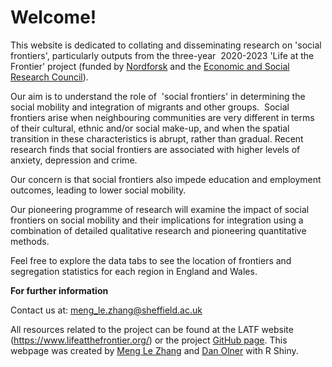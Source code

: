 # Welcome!

This website is dedicated to collating and disseminating research on 'social frontiers', particularly outputs from the three-year  2020-2023 'Life at the Frontier' project (funded by [Nordforsk](https://www.nordforsk.org/) and the [Economic and Social Research Council](https://esrc.ukri.org/)). 

Our aim is to understand the role of  'social frontiers' in determining the social mobility and integration of migrants and other groups.  Social frontiers arise when neighbouring communities are very different in terms of their cultural, ethnic and/or social make-up, and when the spatial transition in these characteristics is abrupt, rather than gradual. Recent research finds that social frontiers are associated with higher levels of anxiety, depression and crime. 

Our concern is that social frontiers also impede education and employment outcomes, leading to lower social mobility. 

Our pioneering programme of research will examine the impact of social frontiers on social mobility and their implications for integration using a combination of detailed qualitative research and pioneering quantitative methods.

Feel free to explore the data tabs to see the location of frontiers and segregation statistics for each region in England and Wales.

**For further information**

Contact us at: [meng_le.zhang\@sheffield.ac.uk](mailto:meng_le.zhang@sheffield.ac.uk)

All resources related to the project can be found at the LATF website (<https://www.lifeatthefrontier.org/>) or the project [GitHub page](https://github.com/life-at-the-frontier). This webpage was created by [Meng Le Zhang](meng_le.zhang@sheffield.ac.uk) and [Dan Olner](d.olner@sheffield.ac.uk) with R Shiny.
